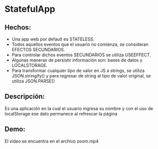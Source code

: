 # StatefulApp
## Hechos:
* Una app web por default es STATELESS.
* Todos aquellos eventos que el usuario no comienza, se consideran EFECTOS SECUNDARIOS.
* Para controlar dichos eventos SECUNDARIOS se utiliza USEEFFECT.
* Algunas maneras de persistir información son: bases de datos y LOCALSTORAGE.
* Para transformar cualquier tipo de valor en JS a strings, se utiliza JSON.stringify() y para regresar de string al tipo de valor original, se utiliza JSON.PARSE()
## Descripción:
Es una aplicación en la cual el usuario ingresa su nombre y con el uso de localStorage ese dato permanece al refrescar la página
## Demo:
El video se encuentra en el archivo zoom.mp4
